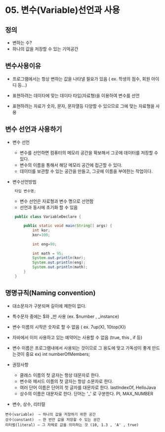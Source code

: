 # 05. 변수(Variable)선언과 사용 
##  정의 
  * 변하는 수?
  * 하나의 값을 저장할 수 있는 기억공간


##  변수사용이유

* 프로그램에서는 항상 변하는 값을 나타낼 필요가 있음
  ( ex. 학생의 점수, 회원 아이디 등...)

* 표현하려는 데이타에 맞는 데이타 타입(자료형)을 이용하여 변수를 선언

* 표현하려는 자료가 숫자, 문자, 문자열등 다양할 수 있으므로 그에 맞는 자료형을 사용

## 변수 선언과 사용하기 
* 변수 선언
   + 변수를 선언하면 컴퓨터의 메모리 공간을 확보해서 그곳에 데이터를 저장할 수 있다.
   + 변수의 이름을 통해서 해당 메모리 공간에 접근할 수 있다.
   + 데이터를 보관할 수 있는 공간을 만들고, 그곳에 이름을 부여한는 작업이다.
     
* 변수선언방법
   ```java
	타입 변수명;
   ```
     
   + 변수 선언은 자료형과 변수 명으로 선언함
   + 선언과 동시에 초기화 할 수 있음
   ```java
	public class VariableDeclare {
	
		public static void main(String[] args) {
			int kor;
			kor=100;
	
			int eng=90;	
			
			int math = 95;
			System.out.println(kor);
			System.out.println(eng);
			System.out.println(math);
		}
 	}
   ```

## 명명규칙(Naming convention)
 * 대소문자가 구분되며 길이에 제한이 없다.
 * 특수문자 중에는 $와 _만 사용 (ex. $number , _instance)
 * 변수 이름의 시작은 숫자로 할 수 없음 ( ex. 7up(X), 10top(X))
 * 자바에서 이미 사용하고 있는 예약어는 사용할 수 없음 (true, this , if 등)
 * 변수 이름은 프로그램내에서 사용되는 것이므로 그 용도에 맞고 가독성이 좋게 만드는것이 중요
    ex) int numberOfMembers;
 
 * 권장사항
   + 클래스 이름의 첫 글자는 항상 대문자로 한다.
   + 변수와 메서드 이름의 첫 글자는 항상 소문자로 한다.
   + 여러 단어 이름은 단어의 첫 글자를 대문자로 한다.
   	lastIndexOf, HelloJava
   + 상수의 이름은 대문자로 한다. 단어는 '_' 로 구분한다.
	PI, MAX_NUMBER

  * 변수, 상수, 리터럴
```
변수(variable)  – 하나의 값을 저장하기 위한 공간
상수(constant)  – 한 번만 값을 저장할 수 있는 공간
리터럴(literal) – 그 자체로 값을 의미하는 것 (10, 1.3 , 'A' , true)
```
